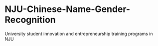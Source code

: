 # NJU-Chinese-Name-Gender-Recognition
University student innovation and entrepreneurship training programs in NJU
